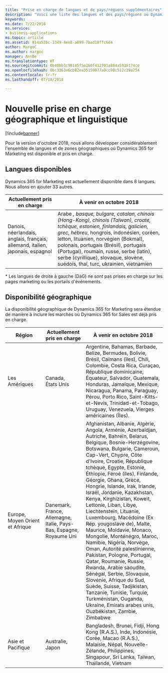 ```yaml
---
title: "Prise en charge de langues et de pays/régions supplémentaires"
description: "Voici une liste des langues et des pays/régions où Dynamics 365 for Marketing est disponible."
keywords: 
ms.date: 7/22/2018
ms.service:
- business-applications
ms.topic: article
ms.assetid: 814a52bc-3349-4ee8-a899-7bad18ffc6d4
author: MargoC
ms.author: margoc
manager: AnnBe
ms.translationtype: HT
ms.sourcegitcommit: 0b40bb3c98145f5a260f412701a884a5936174ce
ms.openlocfilehash: 0bc3363a6cb82ea35159977a9cc98c512c39a754
ms.contentlocale: fr-fr
ms.lasthandoff: 07/18/2018

---
```


# <a name="new-geographical-and-language-support"></a>Nouvelle prise en charge géographique et linguistique

[!include[banner](../../../includes/banner.md)]

Pour la version d'octobre 2018, nous allons développer considérablement l'ensemble de langues et de zones géographiques où Dynamics 365 for Marketing est disponible et pris en charge.

## <a name="language-availability"></a>Langues disponibles

Dynamics 365 for Marketing est actuellement disponible dans 8 langues. Nous allons en ajouter 33 autres.

| Actuellement pris en charge         | À venir en octobre 2018         |
|-----------------------------|-------------------------------|
| Danois, néerlandais, anglais, français, allemand, italien, japonais, espagnol | Arabe *, basque, bulgare, catalan, chinois (Hong-Kong), chinois (Taïwan), croate, tchèque, estonien, finlandais, galicien, grec, hébreu*, hongrois, indonésien, coréen, letton, lituanien, norvégien (Bokmal), polonais, portugais (Brésil), portugais (Portugal), roumain, russe, serbe (latin), serbe (cyrillique), slovaque, slovène, suédois, thaï, turc, ukrainien, vietnamien |

\* Les langues de droite à gauche (DàG) ne sont pas prises en charge sur les pages marketing ou les portails d'événements.

## <a name="geographical-availability"></a>Disponibilité géographique

La disponibilité géographique de Dynamics 365 for Marketing sera étendue de manière à inclure les marchés où Dynamics 365 for Sales est déjà pris en charge.

|Région      | Actuellement pris en charge         | À venir en octobre 2018         |
|----------|-----------------------------|-------------------------------|
|Les Amériques|Canada, États&nbsp;Unis|Argentine, Bahamas, Barbade, Belize, Bermudes, Bolivie, Brésil, Caïmans (îles), Chili, Colombie, Costa Rica, Curaçao, République dominicaine, Équateur, Salvador, Guatemala, Honduras, Jamaïque, Mexique, Nicaragua, Panama, Paraguay, Pérou, Porto Rico, Saint-Kitts-et-Nevis, Trinidad-et-Tobago, Uruguay, Venezuela, Vierges américaines (Îles).|
|Europe, Moyen&nbsp;Orient et Afrique|Danemark, France, Allemagne, Italie, Pays-Bas, Espagne, Royaume&nbsp;Uni|Afghanistan, Albanie, Algérie, Angola, Arménie, Azerbaïdjan, Autriche, Bahreïn, Belarus, Belgique, Bosnie-Herzégovine, Botswana, Bulgarie, Cameroun, Cap-Vert, Chypre, Côte d'Ivoire, Croatie, République tchèque, Egypte, Estonie, Éthiopie, Féroé (îles), Finlande, Géorgie, Ghana, Grèce, Hongrie, Islande, Irak, Irlande, Israël, Jordanie, Kazakhstan, Kenya, Kirghizistan, Koweït, Lettonie, Liban, Libye, Liechtenstein, Lituanie, Luxembourg, Macédoine (Ex Rép. yougoslave de), Malte, Maurice, Moldavie, Monaco, Mongolie, Monténégro, Maroc, Namibie, Nigéria, Norvège, Oman, Autorité palestinienne, Pakistan, Pologne, Portugal, Qatar, Roumanie, Russie, Rwanda, Arabie saoudite, Sénégal, Serbie, Slovaquie, Slovénie, Afrique du Sud, Suède, Suisse, Tadjikistan, Tanzanie, Tunisie, Turquie, Turkménistan, Ouganda, Ukraine, Emirats arabes unis, Ouzbékistan, Zambie, Zimbabwe|
|Asie et Pacifique|Australie, Japon|Bangladesh, Brunei, Fidji, Hong Kong (R.A.S.), Inde, Indonésie, Corée, Macao (R.A.S.), Malaisie, Népal, Nouvelle-Zélande, Philippines, Singapour, Sri Lanka, Taïwan, Thaïlande, Vietnam|

